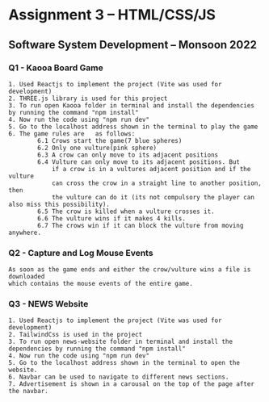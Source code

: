 # Assignment 3 – HTML/CSS/JS

## Software System Development – Monsoon 2022

### Q1 - Kaooa Board Game

    1. Used Reactjs to implement the project (Vite was used for development)
    2. THREE.js library is used for this project
    3. To run open Kaooa folder in terminal and install the dependencies by running the command "npm install"
    4. Now run the code using "npm run dev"
    5. Go to the localhost address shown in the terminal to play the game
    6. The game rules are 	as follows:
            6.1 Crows start the game(7 blue spheres)
            6.2 Only one vulture(pink sphere)
            6.3 A crow can only move to its adjacent positions
            6.4 Vulture can only move to its adjacent positions. But
                if a crow is in a vultures adjacent position and if the vulture
                can cross the crow in a straight line to another position, then
                the vulture can do it (its not compulsory the player can also miss this possibility).
            6.5 The crow is killed when a vulture crosses it.
            6.6 The vulture wins if it makes 4 kills.
            6.7 The crows win if it can block the vulture from moving anywhere.

### Q2 - Capture and Log Mouse Events

    As soon as the game ends and either the crow/vulture wins a file is downloaded
    which contains the mouse events of the entire game.

### Q3 - NEWS Website

    1. Used Reactjs to implement the project (Vite was used for development)
    2. TailwindCss is used in the project
    3. To run open news-website folder in terminal and install the dependencies by running the command "npm install"
    4. Now run the code using "npm run dev"
    5. Go to the localhost address shown in the terminal to open the website.
    6. Navbar can be used to navigate to different news sections.
    7. Advertisement is shown in a carousal on the top of the page after the navbar.
